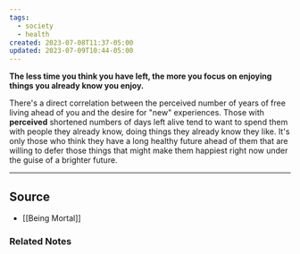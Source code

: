```yaml
---
tags:
  - society
  - health
created: 2023-07-08T11:37-05:00
updated: 2023-07-09T10:44-05:00
---
```

**The less time you think you have left, the more you focus on enjoying things you already know you enjoy.**

There's a direct correlation between the perceived number of years of free living ahead of you and the desire for "new" experiences. Those with **perceived** shortened numbers of days left alive tend to want to spend them with people they already know, doing things they already know they like. It's only those who think they have a long healthy future ahead of them that are willing to defer those things that might make them happiest right now under the guise of a brighter future.

---

## Source
- [[Being Mortal]]

### Related Notes